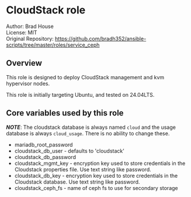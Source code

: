 # CloudStack role

Author: Brad House<br/>
License: MIT<br/>
Original Repository: https://github.com/bradh352/ansible-scripts/tree/master/roles/service_ceph

## Overview

This role is designed to deploy CloudStack management and kvm hypervisor nodes.

This role is initially targeting Ubuntu, and tested on 24.04LTS.

## Core variables used by this role

***NOTE***: The cloudstack database is always named `cloud` and the usage
database is always `cloud_usage`.  There is no ability to change these.

- mariadb_root_password
- cloudstack_db_user - defaults to 'cloudstack'
- cloudstack_db_password
- cloudstack_mgmt_key - encryption key used to store credentials in the Cloudstack properties file. Use text string like password.
- cloudstack_db_key - encryption key used to store credentials in the Cloudstack database. Use text string like password.
- cloudstack_ceph_fs - name of ceph fs to use for secondary storage


